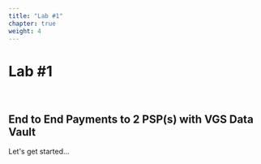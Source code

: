 ```yaml
---
title: "Lab #1"
chapter: true
weight: 4
---
```


# Lab #1 
<br>

## End to End Payments to 2 PSP(s) with VGS Data Vault


Let's get started...
